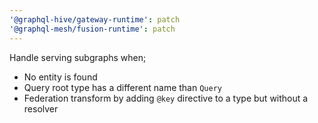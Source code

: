 ```yaml
---
'@graphql-hive/gateway-runtime': patch
'@graphql-mesh/fusion-runtime': patch
---
```


Handle serving subgraphs when;
- No entity is found
- Query root type has a different name than `Query`
- Federation transform by adding `@key` directive to a type but without a resolver
